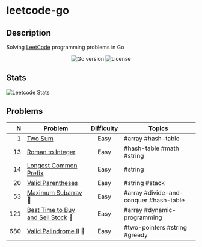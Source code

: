 # leetcode-go

## Description

Solving [LeetCode](https://leetcode.com/) programming problems in Go

<p align='center'>
  <img alt="Go version" src="https://img.shields.io/badge/Go-v1.17-26C2F0">
  <img alt="License" src="https://img.shields.io/github/license/ju-popov/leetcode-go?label=License"></a>
</p>

## Stats

![Leetcode Stats](https://leetcode.card.workers.dev/?username=ju-popov&style=auto)

## Problems

|   N | Problem                                                               | Difficulty | Topics                                 |
|----:|-----------------------------------------------------------------------|:----------:|----------------------------------------|
|   1 | [Two Sum][two-sum]                                                    |    Easy    | #array #hash-table                     |
|  13 | [Roman to Integer][roman-to-integer]                                  |    Easy    | #hash-table #math #string              |
|  14 | [Longest Common Prefix][longest-common-prefix]                        |    Easy    | #string                                |
|  20 | [Valid Parentheses][valid-parentheses]                                |    Easy    | #string #stack                         |
|  53 | [Maximum Subarray][maximum-subarray] 🤔                               |    Easy    | #array #divide-and-conquer #hash-table |
| 121 | [Best Time to Buy and Sell Stock][best-time-to-buy-and-sell-stock] 🤔 |    Easy    | #array #dynamic-programming            |
| 680 | [Valid Palindrome II][valid-palindrome-ii] 🤔                         |    Easy    | #two-pointers #string #greedy          |

[two-sum]: https://github.com/ju-popov/leetcode-go/tree/main/problems/two-sum
[roman-to-integer]: https://github.com/ju-popov/leetcode-go/tree/main/problems/roman-to-integer
[longest-common-prefix]: https://github.com/ju-popov/leetcode-go/tree/main/problems/longest-common-prefix
[valid-parentheses]: https://github.com/ju-popov/leetcode-go/tree/main/problems/valid-parentheses
[maximum-subarray]: https://github.com/ju-popov/leetcode-go/tree/main/problems/maximum-subarray
[best-time-to-buy-and-sell-stock]: https://github.com/ju-popov/leetcode-go/tree/main/problems/best-time-to-buy-and-sell-stock
[valid-palindrome-ii]: https://github.com/ju-popov/leetcode-go/tree/main/problems/valid-palindrome-ii

